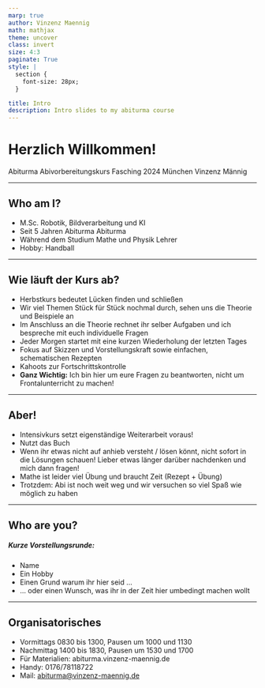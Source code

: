 ```yaml
---
marp: true
author: Vinzenz Maennig
math: mathjax
theme: uncover
class: invert
size: 4:3
paginate: True
style: |
  section {
    font-size: 28px;
  }

title: Intro
description: Intro slides to my abiturma course
---
```

[comment]: <> (<span style="color:blue">If you need more colors</span>)
[comment]: <> (<!--color: red-->)
[comment]: <> (use underscore to make a command local)
[comment]: <> (| Syntax | Description |
| ----------- | ----------- |
| Header | Title |
| Paragraph | Text |)

# Herzlich Willkommen!
Abiturma Abivorbereitungskurs
Fasching 2024 München
Vinzenz Männig

---
<!--header: Intro | Who am I?-->
<!--footer: Abiturma Abivorbereitungskurs | Fasching 2024 München | Vinzenz Männig-->

## Who am I?
- M.Sc. Robotik, Bildverarbeitung und KI
- Seit 5 Jahren Abiturma Abiturma
- Während dem Studium Mathe und Physik Lehrer
- Hobby: Handball

---
<!--header: Intro | Wie läuft der Kurs ab?-->
## Wie läuft der Kurs ab?
- Herbstkurs bedeutet Lücken finden und schließen
- Wir viel Themen Stück für Stück nochmal durch, sehen uns die Theorie und Beispiele an
- Im Anschluss an die Theorie rechnet ihr selber Aufgaben und ich bespreche mit euch individuelle Fragen
- Jeder Morgen startet mit eine kurzen Wiederholung der letzten Tages
- Fokus auf Skizzen und Vorstellungskraft sowie einfachen, schematischen Rezepten
- Kahoots zur Fortschrittskontrolle
- **Ganz Wichtig:** Ich bin hier um eure Fragen zu beantworten, nicht um Frontalunterricht zu machen!

---
<!--header: Intro | Aber!-->
## Aber!
- Intensivkurs setzt eigenständige Weiterarbeit voraus!
- Nutzt das Buch
- Wenn ihr etwas nicht auf anhieb versteht / lösen könnt, nicht sofort in die Lösungen schauen! Lieber etwas länger darüber nachdenken und mich dann fragen!
- Mathe ist leider viel Übung und braucht Zeit (Rezept + Übung)
- Trotzdem: Abi ist noch weit weg und wir versuchen so viel Spaß wie möglich zu haben

---
<!--header: Intro | Who are you?-->
## Who are you?
##### Kurze Vorstellungsrunde:
- Name
- Ein Hobby
- Einen Grund warum ihr hier seid ...
- ... oder einen Wunsch, was ihr in der Zeit hier umbedingt machen wollt

---
<!--header: Intro | Organisatorisches-->
## Organisatorisches
- Vormittags 0830 bis 1300, Pausen um 1000 und 1130
- Nachmittag 1400 bis 1830, Pausen um 1530 und 1700
- Für Materialien: abiturma.vinzenz-maennig.de
- Handy: 0176/78118722
- Mail: abiturma@vinzenz-maennig.de